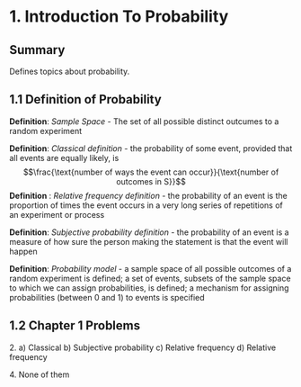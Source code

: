# 1. Introduction To Probability

## Summary
Defines topics about probability.

## 1.1 Definition of Probability

**Definition**: *Sample Space* - The set of all possible distinct outcumes to a random experiment

**Definition**: *Classical definition* - the probability of some event, provided that all events are equally likely, is $$\frac{\text{number of ways the event can occur}}{\text{number of outcomes in S}}$$
**Definition** : *Relative frequency definition* - the probability of an event is the proportion of times the event occurs in a very long series of repetitions of an experiment or process

**Definition**: *Subjective probability definition* - the probability of an event is a measure of how sure the person making the statement is that the event will happen

**Definition**: *Probability model*  - a sample space of all possible outcomes of a random experiment is defined; a set of events, subsets of the sample space to which we can assign probabilities, is defined; a mechanism for assigning probabilities (between 0 and 1) to events is specified

## 1.2 Chapter 1 Problems

2\. a) Classical b) Subjective probability c) Relative frequency d) Relative frequency

4\. None of them

